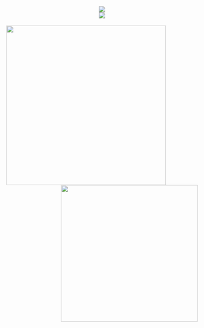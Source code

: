 <br>

<h1 align="center">
  <a href="https://git.io/typing-svg">
    <img src="https://readme-typing-svg.herokuapp.com?font=Patua+One&color=%23F66969&size=30&duration=4998&center=%EA%B1%B0%EC%A7%93&vCenter=%EA%B1%B0%EC%A7%93&lines=+++++Hi%2C+there+(+%E2%97%8F'%E2%97%A1'%E2%97%8F);&center=true">
    <br>
    <img src="https://readme-typing-svg.herokuapp.com?font=Patua+One&color=%233F1B1B&size=25&duration=4998&center=%EC%A7%84%EC%8B%A4&vCenter=%EA%B1%B0%EC%A7%93&lines=++++++Nice+to+meet+you!;&center=true">
  </a>
</h1>



<!--
**chaewon0228/chaewon0228** is a ✨ _special_ ✨ repository because its `README.md` (this file) appears on your GitHub profile.

Here are some ideas to get you started:

- 🔭 I’m currently working on ...
- 🌱 I’m currently learning ...
- 👯 I’m looking to collaborate on ...
- 🤔 I’m looking for help with ...
- 💬 Ask me about ...
- 📫 How to reach me: ...
- 😄 Pronouns: ...
- ⚡ Fun fact: ...
-->

<p>
  <div align=center>
    <a href="https://git.io/streak-stats">
      <img align="left" width=420 src="https://github-readme-streak-stats.herokuapp.com/?user=chaewon0228&theme=buefy" />
    </a>
    <a href="https://solved.ac/cy0402" title="Go to Source">
      <img align="right" width=360 src="http://mazassumnida.wtf/api/v2/generate_badge?boj=cy0402" />
    </a>
  </div>
</p>
  

